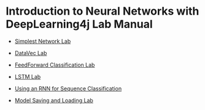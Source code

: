 # Introduction to Neural Networks with DeepLearning4j Lab Manual


* [Simplest Network Lab](Simplest_network_lab/01.md)


* [DataVec Lab](Iris_DataVec_Lab/01.md)
	

* [FeedForward Classification Lab](Feedforward_classification/01.md)

    
* [LSTM Lab](Character_generation_LSTM_Lab/01.md)

* [Using an RNN for Sequence Classification](SequenceClassification/01.md)

<!--
* [Building a Convolutional Neural Network](Convolution/01.md)
-->

* [Model Saving and Loading  Lab](Model_Save_Lab/01.md)
